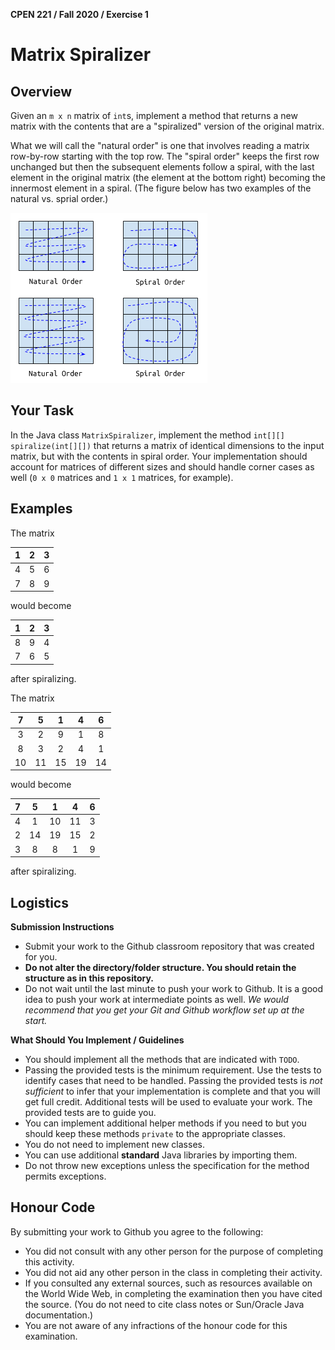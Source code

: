 **CPEN 221 / Fall 2020 / Exercise 1**

Matrix Spiralizer
===

## Overview

Given an `m x n` matrix of `int`s, implement a method that returns a new matrix with the contents that are a "spiralized" version of the original matrix.

What we will call the "natural order" is one that involves reading a matrix row-by-row starting with the top row. The "spiral order" keeps the first row unchanged but then the subsequent elements follow a spiral, with the last element in the original matrix (the element at the bottom right) becoming the innermost element in a spiral. (The figure below has two examples of the natural vs. sprial order.)

![Two examples natural vs. spiral order](img/Spiralizer.png "Example")

## Your Task

In the Java class `MatrixSpiralizer`, implement the method `int[][] spiralize(int[][])` that returns a matrix of identical dimensions to the input matrix, but with the contents in spiral order. Your implementation should account for matrices of different sizes and should handle corner cases as well (`0 x 0` matrices and `1 x 1` matrices, for example).

## Examples

The matrix

| 1   | 2   | 3   |
|:---:|:---:|:---:|
| 4    | 5    | 6    |
| 7    | 8    | 9    |

would become 

| 1    | 2    | 3    |
|:---:|:---:|:---:|
| 8    | 9    | 4    |
| 7    | 6    | 5    |

after spiralizing.

The matrix

| 7    | 5    | 1    | 4    | 6    |
|:---:|:---:|:---:|:---:|:---:|
| 3    | 2    | 9    | 1    | 8    |
| 8    | 3    | 2    | 4    | 1    |
| 10   | 11   | 15   | 19   | 14   |

would become

| 7    | 5    | 1    | 4    | 6    |
|:---:|:---:|:---:|:---:|:---:|
| 4    | 1    | 10   | 11   | 3    |
| 2    | 14   | 19   | 15   | 2    |
| 3    | 8    | 8    | 1    | 9    |

after spiralizing.

## Logistics

**Submission Instructions**

+ Submit your work to the Github classroom repository that was created for you.
+ **Do not alter the directory/folder structure. You should retain the structure as in this repository.**
+ Do not wait until the last minute to push your work to Github. It is a good idea to push your work at intermediate points as well. _We would recommend that you get your Git and Github workflow set up at the start._

**What Should You Implement / Guidelines**

+ You should implement all the methods that are indicated with `TODO`.
+ Passing the provided tests is the minimum requirement. Use the tests to identify cases that need to be handled. Passing the provided tests is *not sufficient* to infer that your implementation is complete and that you will get full credit. Additional tests will be used to evaluate your work. The provided tests are to guide you.
+ You can implement additional helper methods if you need to but you should keep these methods `private` to the appropriate classes.
+ You do not need to implement new classes.
+ You can use additional **standard** Java libraries by importing them.
+ Do not throw new exceptions unless the specification for the method permits exceptions.


## Honour Code

By submitting your work to Github you agree to the following:

+ You did not consult with any other person for the purpose of completing this activity.
+ You did not aid any other person in the class in completing their activity.
+ If you consulted any external sources, such as resources available on the World Wide Web, in completing the examination then you have cited the source. (You do not need to cite class notes or Sun/Oracle Java documentation.)
+ You are not aware of any infractions of the honour code for this examination.